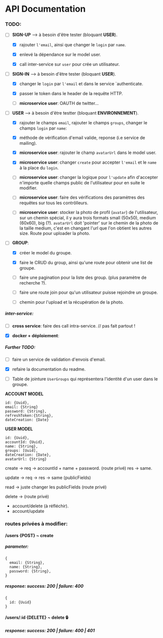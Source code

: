 # API Documentation

### TODO:

- [ ] **SIGN-UP**  --> à besoin d'être tester (bloquant **USER**).
  
    - [x] rajouter `l'email`, ainsi que changer le `login` par `name`.
    
    - [x] enlevé la dépendance sur le model user.

    - [x] call inter-service sur `user` pour crée un utilisateur.
    

- [ ] **SIGN-IN** --> à besoin d'être tester (bloquant **USER**).

    - [x] changer le `login` par `l'email` et dans le service `authenticate.
    
    - [x] passer le token dans le header de la requête HTTP.
    
    - [ ] **microservice user**: OAUTH de twitter...
    
- [ ] **USER** --> à besoin d'être testter (bloquant **ENVIRONNEMENT**).

    - [x] rajouter le champs `email`, rajouter le champs `groups`, changer le champs `login` par `name`:

    - [x] méthode de vérification d'email valide, reponse (i.e service de mailing).

    - [x] **microservice user**: rajouter le champ `avatarUrl` dans le model user.
    
    - [x] **microservice user**: changer `create` pour accepter `l'email` et le `name` à la place du `login`.

     - [ ] **microservice user**: changer la logique pour `l'update` afin d'accepter n'importe quelle champs public de l'utilisateur pour en suite le modifier.

    - [ ] **microservice user**: faire des vérifications des paramètres des requêtes sur tous les contrôlleurs.

    - [ ] **microservice user**: stocker la photo de profil (`avatar`) de l'utilisateur, sur un chemin spécial, il y aura trois formats small (50x50), medium (60x60), big (?). `avatarUrl` doit 'pointer' sur le chemin de la photo de la taille medium, c'est en changant l'url que l'on obtient les autres size. Route pour uploader la photo.

- [ ] **GROUP**:

  - [x] créer le model du groupe.

  - [x] faire le CRUD du group, ainsi qu'une route pour obtenir une list de groupe.
  
  - [ ] faire une pagination pour la liste des group. (plus paramètre de recherche ?).

  - [ ] faire une route join pour qu'un utilisateur puisse rejoindre un groupe.

  - [ ] chemin pour l'upload et la récupération de la photo.

##### inter-service:

- [ ] **cross service**: faire des call intra-service. // pas fait partout !

- [x] **docker + déploiement**:

##### Further TODO:

- [ ] faire un service de validation d'envois d'email.

- [x] refaire la documentation du readme.

- [ ] Table de jointure `UserGroups` qui représentera l'identité d'un user dans le groupe.

**ACCOUNT MODEL**

```
id: {Uuid},
email: {String}
password: {String},
refreshToken:{String},
dateCreation: {Date}
```

**USER MODEL**

```
id: {Uuid},
accountId: {Uuid},
name: {String},
groups: [Uuid],
dateCreation: {Date},
avatarUrl: {String}
```

create -> req -> accountId + name + password. (route privé)
res -> same.

update -> req -> 
res -> same (publicFields)

read -> juste changer les publicFields (route privé)

delete -> (route privé)

+ account/delete (à réfléchir).
+ account/update


### routes privées à modifier: 

#### /users {POST} ~ create

##### parameter:

```
{
  email: {String},
  name: {String},
  password: {String},
}
```

##### response: success: 200 | failure: 400

```
{
  id: {Uuid}
}
```

#### /users/:id {DELETE} ~ delete :lock:

##### response: success: 200 | failure: 400 | 401




